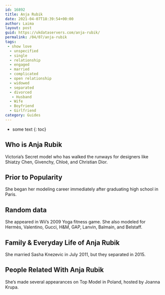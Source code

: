 ```yaml
---
id: 16892
title: Anja Rubik
date: 2021-04-07T18:39:54+00:00
author: Laima
layout: post
guid: https://ukdataservers.com/anja-rubik/
permalink: /04/07/anja-rubik
tags:
 - show love
  - unspecified
  - single
  - relationship
  - engaged
  - married
  - complicated
  - open relationship
  - widowed
  - separated
  - divorced
   - Husband
  - Wife
  - Boyfriend
  - Girlfriend
category: Guides
---
```


* some text
{: toc}


## Who is Anja Rubik
                  
                  
                  
Victoria&#8217;s Secret model who has walked the runways for designers like Shiatzy Chen, Givenchy, Chloé, and Christian Dior.
                  
              
            
              
            
                
                
                
## Prior to Popularity
                  
                  
                  
She began her modeling career immediately after graduating high school in Paris.
                  
              
            
              
            
                
                
                
## Random data
                  
                  
                  
She appeared in Wii&#8217;s 2009 Yoga fitness game. She also modeled for Hermès, Valentino, Gucci, H&M, GAP, Lanvin, Balmain, and Belstaff.
                  
              
            
              
            
                
                
                
## Family & Everyday Life of Anja Rubik
                  
                  
                  
She married Sasha Knezevic in July 2011, but they separated in 2015.
                  
              
            
              
            
                
                
                
## People Related With Anja Rubik
                  
                  
                  
She&#8217;s made several appearances on Top Model in Poland, hosted by Joanna Krupa.
                  
              
            
              
            
                
              
            
              
              
            
            
              
            
          
          
          